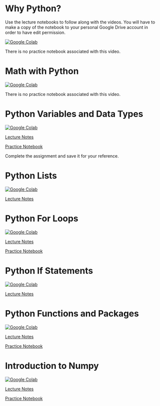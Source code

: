 # Why Python?

Use the lecture notebooks to follow along with the videos. You will have to make a copy of the notebook to your personal Google Drive account in order to have edit permission. 

[![Google Colab](https://img.youtube.com/vi/nU9ymnQupjQ/0.jpg)](https://www.youtube.com/watch?v=PRvQu_9E_gg&feature=emb_imp_woyt)

There is no practice notebook associated with this video.


# Math with Python

[![Google Colab](https://img.youtube.com/vi/nU9ymnQupjQ/0.jpg)](https://www.youtube.com/watch?v=2db9Fu7Pu3U&feature=emb_logo)

There is no practice notebook associated with this video.

# Python Variables and Data Types

[![Google Colab](https://img.youtube.com/vi/nU9ymnQupjQ/0.jpg)](https://www.youtube.com/watch?v=iIiZpRnnQSk)

[Lecture Notes](https://colab.research.google.com/drive/109iU2p8HCIKM4LWpfyGqTptWUA65Dm0r?usp=sharing)

[Practice Notebook](https://colab.research.google.com/drive/1DP7XgZifp3kusEfb_fgxVtoy8Q_x6jr3)

Complete the assignment and save it for your reference.

# Python Lists

[![Google Colab](https://img.youtube.com/vi/nU9ymnQupjQ/0.jpg)](https://www.youtube.com/watch?v=ZY-diBkVh8I)

[Lecture Notes](https://colab.research.google.com/drive/1lZXDf11c9G4ONVktMpHM9UnOPm21xZGU)


# Python For Loops

[![Google Colab](https://img.youtube.com/vi/nU9ymnQupjQ/0.jpg)](https://www.youtube.com/watch?v=GobMcMpjqzg)

[Lecture Notes](https://colab.research.google.com/drive/1DtizCENu7xt_aUfFsPnAvcCx2stmaCzO)

[Practice Notebook](https://colab.research.google.com/drive/1okXjwWt9YX4voR9pxTQRQjCTeE9s82dr)


# Python If Statements

[![Google Colab](https://img.youtube.com/vi/nU9ymnQupjQ/0.jpg)](https://www.youtube.com/watch?v=fl_lG6mru5E)

[Lecture Notes](https://colab.research.google.com/drive/1p3BHNVYwSjovWDbXoAiXLVeikntYsjxX?usp=sharing)


# Python Functions and Packages

[![Google Colab](https://img.youtube.com/vi/nU9ymnQupjQ/0.jpg)](https://www.youtube.com/watch?v=pipKRj84tTI)

[Lecture Notes](https://colab.research.google.com/drive/1SFREh9fB0madgMg8vS06wYol8Cw8TSiL)

[Practice Notebook](https://colab.research.google.com/drive/1qOdE2G8YEd2UPchhg0E0LAhMww026mTw)



# Introduction to Numpy

[![Google Colab](https://img.youtube.com/vi/nU9ymnQupjQ/0.jpg)](https://www.youtube.com/watch?v=47kfrJ7kMBI)

[Lecture Notes](https://colab.research.google.com/drive/1q5_hum3T46a9vXRdGrOlPhjBUP__PxgQ)

[Practice Notebook](https://colab.research.google.com/drive/1xTkE-h-V0wrsL1znECfdwybVyTTVisuG)









